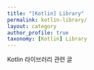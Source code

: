 ```yaml
---
title: "[Kotlin] Library"
permalink: kotlin-library/
layout: category
author_profile: true
taxonomy: [Kotlin] Library
---
```


Kotlin 라이브러리 관련 글
